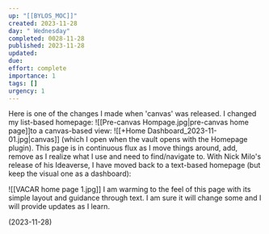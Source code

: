 ```yaml
---
up: "[[BYLOS_MOC]]"
created: 2023-11-28
day: " Wednesday"
completed: 0028-11-28
published: 2023-11-28
updated: 
due: 
effort: complete
importance: 1
tags: []
urgency: 1
---
```

Here is one of the changes I made when 'canvas' was released. I changed my list-based homepage: ![[Pre-canvas Hompage.jpg|pre-canvas home page]]to a canvas-based view: ![[+Home Dashboard_2023-11-01.jpg|canvas]] (which I open when the vault opens with the Homepage plugin).  This page is in continuous flux as I move things around, add, remove as I realize what I use and need to find/navigate to. 
With Nick Milo's release of his Ideaverse, I have moved back to a text-based homepage (but keep the visual one as a dashboard):

![[VACAR home page 1.jpg]]
I am warming to the feel of this page with its simple layout and guidance through text. I am sure it will change some and I will provide updates as I learn.

(2023-11-28)